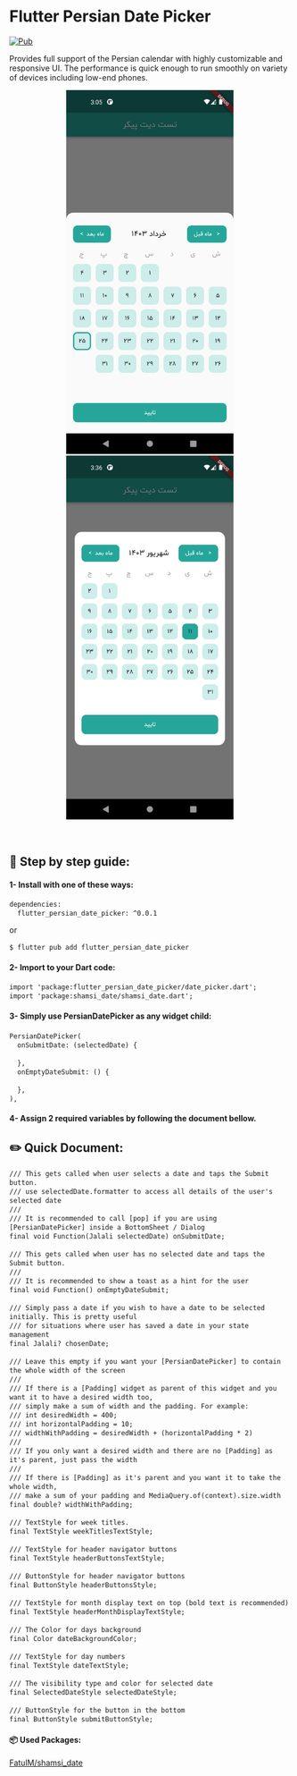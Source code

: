 # Flutter Persian Date Picker

[![Pub](https://img.shields.io/pub/v/flutter_linear_datepicker?labelColor=%23BBE8E4&color=%2326A69A)](https://pub.dev/packages/flutter_persian_date_picker)

Provides full support of the Persian calendar with highly customizable and responsive UI. The
performance is quick enough to run smoothly on variety of devices including low-end phones.

<p align="center">
 <img src="https://raw.githubusercontent.com/arminyazdian/flutter-persian-date-picker/refs/heads/develop/screenshots/bottomsheet_screenshot.png" width="300" title="Bottom Sheet Screenshot"> <img src="https://raw.githubusercontent.com/arminyazdian/flutter-persian-date-picker/refs/heads/develop/screenshots/dialog_screenshot.png" width="300" title="Dialog Screenshot"></p><br>

## 📗 Step by step guide:

#### 1- Install with one of these ways:

```
dependencies:
  flutter_persian_date_picker: ^0.0.1
```

or

```
$ flutter pub add flutter_persian_date_picker
```

#### 2- Import to your Dart code:

```
import 'package:flutter_persian_date_picker/date_picker.dart';
import 'package:shamsi_date/shamsi_date.dart';
```

#### 3- Simply use PersianDatePicker as any widget child:

```
PersianDatePicker(
  onSubmitDate: (selectedDate) {
    
  },
  onEmptyDateSubmit: () {
    
  },
),
```

#### 4- Assign 2 required variables by following the document bellow.

## ✏️ Quick Document:

```
/// This gets called when user selects a date and taps the Submit button.
/// use selectedDate.formatter to access all details of the user's selected date
///
/// It is recommended to call [pop] if you are using [PersianDatePicker] inside a BottomSheet / Dialog
final void Function(Jalali selectedDate) onSubmitDate;

/// This gets called when user has no selected date and taps the Submit button.
///
/// It is recommended to show a toast as a hint for the user
final void Function() onEmptyDateSubmit;

/// Simply pass a date if you wish to have a date to be selected initially. This is pretty useful
/// for situations where user has saved a date in your state management
final Jalali? chosenDate;

/// Leave this empty if you want your [PersianDatePicker] to contain the whole width of the screen
///
/// If there is a [Padding] widget as parent of this widget and you want it to have a desired width too,
/// simply make a sum of width and the padding. For example:
/// int desiredWidth = 400;
/// int horizontalPadding = 10;
/// widthWithPadding = desiredWidth + (horizontalPadding * 2)
///
/// If you only want a desired width and there are no [Padding] as it's parent, just pass the width
///
/// If there is [Padding] as it's parent and you want it to take the whole width,
/// make a sum of your padding and MediaQuery.of(context).size.width
final double? widthWithPadding;

/// TextStyle for week titles.
final TextStyle weekTitlesTextStyle;

/// TextStyle for header navigator buttons
final TextStyle headerButtonsTextStyle;

/// ButtonStyle for header navigator buttons
final ButtonStyle headerButtonsStyle;

/// TextStyle for month display text on top (bold text is recommended)
final TextStyle headerMonthDisplayTextStyle;

/// The Color for days background
final Color dateBackgroundColor;

/// TextStyle for day numbers
final TextStyle dateTextStyle;

/// The visibility type and color for selected date
final SelectedDateStyle selectedDateStyle;

/// ButtonStyle for the button in the bottom
final ButtonStyle submitButtonStyle;
```

#### 📦 Used Packages:

[FatulM/shamsi_date](https://github.com/FatulM/shamsi_date)
